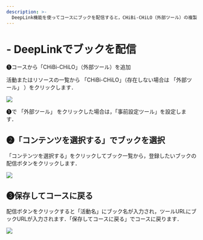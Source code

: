 ```yaml
---
description: >-
  DeepLink機能を使ってコースにブックを配信すると，CHiBi-CHiLO（外部ツール）の複製やコースのバックアップ＆リストアを行っても，同じブックを開くことができます．
---
```


# - DeepLinkでブックを配信

❶コースから「CHiBi-CHiLO」（外部ツール）を追加

活動またはリソースの一覧から 「CHiBi-CHiLO」（存在しない場合は 「外部ツール」 ）をクリックします．

![](../.gitbook/assets/deeplink\_01.png)

❶で 「外部ツール」 をクリックした場合は，「事前設定ツール」を設定します．

## ❷「コンテンツを選択する」でブックを選択

「コンテンツを選択する」をクリックしてブック一覧から，登録したいブックの配信ボタンをクリックします．

![](../.gitbook/assets/deeplink\_02.png)

## ❸保存してコースに戻る

配信ボタンをクリックすると「活動名」にブック名が入力され，ツールURLにブックURLが入力されます．「保存してコースに戻る」でコースに戻ります．

![](../.gitbook/assets/deeplink\_03.png)
